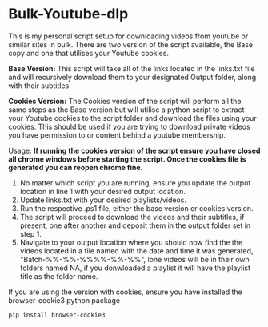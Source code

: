 # Bulk-Youtube-dlp
This is my personal script setup for downloading videos from youtube or similar sites in bulk. There are two version of the script available, the Base copy and one that utilises your Youtube cookies.

**Base Version:** This script will take all of the links located in the links.txt file and will recursively download them to your designated Output folder, along with their subtitles.

**Cookies Version:** The Cookies version of the script will perform all the same steps as the Base version but will utilise a python script to extract your Youtube cookies to the script folder and download the files using your cookies. This should be used if you are trying to download private videos you have permission to or content behind a youtube membership.

Usage: **If running the cookies version of the script ensure you have closed all chrome windows before starting the script. Once the cookies file is generated you can reopen chrome fine.** 
1. No matter which script you are running, ensure you update the output location in line 1 with your desired output location.
2. Update links.txt with your desired playlists/videos.
3. Run the respective .ps1 file, either the base version or cookies version.
4. The script will proceed to download the videos and their subtitles, if present, one after another and deposit them in the output folder set in step 1.
5. Navigate to your output location where you should now find the the videos located in a file named with the date and time it was generated, "Batch-%%-%%-%%%%-%%-%%", lone videos will be in their own folders named NA, if you donwloaded a playlist it will have the playlist title as the folder name.


If you are using the version with cookies, ensure you have installed the browser-cookie3 python package 
```
pip install browser-cookie3
```
